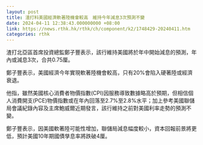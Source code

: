 ```yaml
---
layout: post
title: 渣打料美國經濟軟著陸機會較高　維持今年減息3次預測不變
date: 2024-04-11 12:38:43.000000000 +08:00
link: https://news.rthk.hk/rthk/ch/component/k2/1748429-20240411.htm
categories: rthk
---
```


渣打北亞區首席投資總監鄭子豐表示，該行維持美國將於年中開始減息的預測，年內或減息3次，合共0.75厘。

鄭子豐表示，美國經濟今年實現軟著陸機會較高，只有20%會陷入硬著陸或經濟衰退。

他指，雖然美國核心消費者物價指數(CPI)因服務導致數據略高於預期，但相信個人消費開支(PCE)物價指數或在年內回落至2.7%至2.8%水平；加上參考美國聯儲局會議紀錄內容及主席鮑威爾近期發言，該行維持之前對美國利率走勢的預測不變。

鄭子豐表示，因美國軟著陸可能性增加，聯儲局減息幅度較小，資本回報前景將更低，預計美國10年期國債孳息率將跌破4厘。
